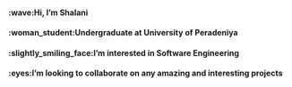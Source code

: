 <h4> :wave:Hi, I’m Shalani  </h4>
<h4> :woman_student:Undergraduate at University of Peradeniya </h4>
<h4> :slightly_smiling_face:I’m interested in Software Engineering <h4>
<h4> :eyes:I’m looking to collaborate on any amazing and interesting projects <h4> 
